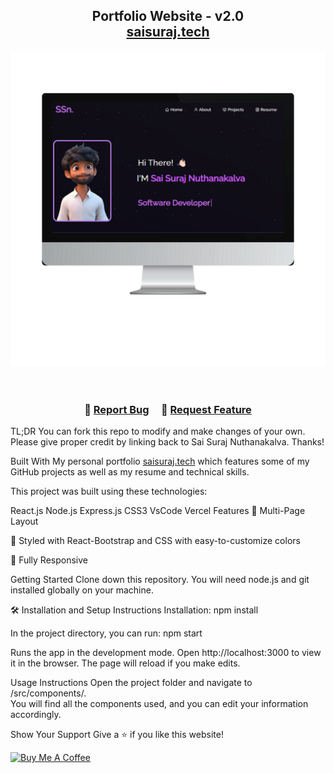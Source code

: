 <h2 align="center"> Portfolio Website - v2.0<br/> <a href="https://saisuraj.vercel.app/" target="_blank">saisuraj.tech</a> </h2> <div align="center"> <img alt="Demo" src="./Images/readme_img.png" /> </div> <br/> <center>
   
 

</center> <h3 align="center"> 🔹 <a href="https://github.com/code-suraj/Portfolio/issues">Report Bug</a> &nbsp; &nbsp; 🔹 <a href="https://github.com/code-suraj/Portfolio/issues">Request Feature</a> </h3>
TL;DR
You can fork this repo to modify and make changes of your own. Please give proper credit by linking back to Sai Suraj Nuthanakalva. Thanks!

Built With
My personal portfolio <a href="https://saisuraj.vercel.app/" target="_blank">saisuraj.tech</a> which features some of my GitHub projects as well as my resume and technical skills.<br/>

This project was built using these technologies:

React.js
Node.js
Express.js
CSS3
VsCode
Vercel
Features
📖 Multi-Page Layout

🎨 Styled with React-Bootstrap and CSS with easy-to-customize colors

📱 Fully Responsive

Getting Started
Clone down this repository. You will need node.js and git installed globally on your machine.

🛠 Installation and Setup Instructions
Installation: npm install

In the project directory, you can run: npm start

Runs the app in the development mode.
Open http://localhost:3000 to view it in the browser. The page will reload if you make edits.

Usage Instructions
Open the project folder and navigate to /src/components/. <br/> You will find all the components used, and you can edit your information accordingly.

Show Your Support
Give a ⭐ if you like this website!

<a href="https://www.buymeacoffee.com/code-suraj" target="_blank"><img src="https://cdn.buymeacoffee.com/buttons/v2/default-violet.png" alt="Buy Me A Coffee" height= "60px" width= "217px" ></a>
